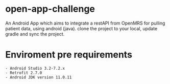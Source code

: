 # open-app-challenge
An Android App which aims to integrate a restAPI from OpenMRS for pulling patient data, using android (java).
clone the project to your local, update gradle and sync the project.

# Enviroment pre requirements
 	- Android Studio 3.2-7.2.x
	- Retrofit 2.7.0
	- Android JDK version 11.0.11
 
 
